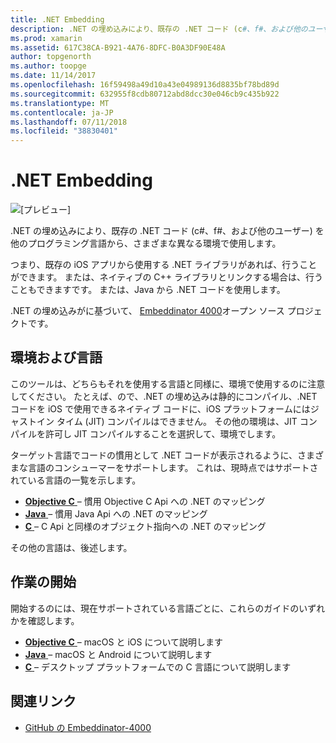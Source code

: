 ```yaml
---
title: .NET Embedding
description: .NET の埋め込みにより、既存の .NET コード (c#、f#、および他のユーザー) 他のプログラミング言語で記述されたコードによって使用されます。
ms.prod: xamarin
ms.assetid: 617C38CA-B921-4A76-8DFC-B0A3DF90E48A
author: topgenorth
ms.author: toopge
ms.date: 11/14/2017
ms.openlocfilehash: 16f59498a49d10a43e04989136d8835bf78bd89d
ms.sourcegitcommit: 632955f8cdb80712abd8dcc30e046cb9c435b922
ms.translationtype: MT
ms.contentlocale: ja-JP
ms.lasthandoff: 07/11/2018
ms.locfileid: "38830401"
---
```

# <a name="net-embedding"></a>.NET Embedding

![[プレビュー]](~/media/shared/preview.png)

.NET の埋め込みにより、既存の .NET コード (c#、f#、および他のユーザー) を他のプログラミング言語から、さまざまな異なる環境で使用します。

つまり、既存の iOS アプリから使用する .NET ライブラリがあれば、行うことができます。   または、ネイティブの C++ ライブラリとリンクする場合は、行うこともできますです。   または、Java から .NET コードを使用します。

.NET の埋め込みがに基づいて、 [Embeddinator 4000](https://github.com/mono/Embeddinator-4000)オープン ソース プロジェクトです。

## <a name="environments-and-languages"></a>環境および言語

このツールは、どちらもそれを使用する言語と同様に、環境で使用するのに注意してください。   たとえば、ので、.NET の埋め込みは静的にコンパイル、.NET コードを iOS で使用できるネイティブ コードに、iOS プラットフォームにはジャストイン タイム (JIT) コンパイルはできません。  その他の環境は、JIT コンパイルを許可し JIT コンパイルすることを選択して、環境でします。

ターゲット言語でコードの慣用として .NET コードが表示されるように、さまざまな言語のコンシューマーをサポートします。   これは、現時点ではサポートされている言語の一覧を示します。

- [**Objective C** ](objective-c/index.md) – 慣用 Objective C Api への .NET のマッピング
- [**Java** ](android/index.md) – 慣用 Java Api への .NET のマッピング
- [**C** ](get-started/c.md) – C Api と同様のオブジェクト指向への .NET のマッピング

その他の言語は、後述します。

## <a name="getting-started"></a>作業の開始

開始するのには、現在サポートされている言語ごとに、これらのガイドのいずれかを確認します。

- [**Objective C** ](get-started/objective-c/index.md) – macOS と iOS について説明します
- [**Java** ](get-started/java/index.md) – macOS と Android について説明します
- [**C** ](get-started/c.md) – デスクトップ プラットフォームでの C 言語について説明します

## <a name="related-links"></a>関連リンク

- [GitHub の Embeddinator-4000](https://github.com/mono/Embeddinator-4000)
